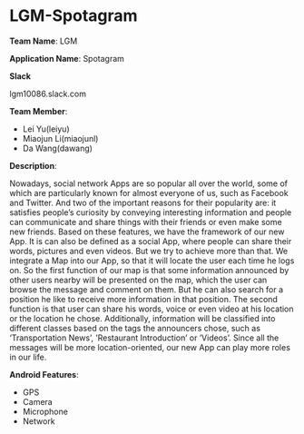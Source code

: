 # LGM-Spotagram 

**Team Name**: LGM

**Application Name**: Spotagram

**Slack**

lgm10086.slack.com

**Team Member**:

+ Lei Yu(leiyu)
+ Miaojun Li(miaojunl)
+ Da Wang(dawang)

**Description**:

Nowadays, social network Apps are so popular all over the world, some of which are particularly known for almost everyone of us, such as Facebook and Twitter. And two of the important reasons for their popularity are: it satisfies people’s curiosity by conveying interesting information and people can communicate and share things with their friends or even make some new friends. Based on these features, we have the framework of our new App. It is can also be defined as a social App, where people can share their words, pictures and even videos. But we try to achieve more than that. We integrate a Map into our App, so that it will locate the user each time he logs on. So the first function of our map is that some information announced by other users nearby will be presented on the map, which the user can browse the message and comment on them. But he can also search for a position he like to receive more information in that position. The second function is that user can share his words, voice or even video at his location or the location he chose. Additionally, information will be classified into different classes based on the tags the announcers chose, such as ‘Transportation News’, ’Restaurant Introduction’ or ’Videos’. Since all the messages will be more location-oriented, our new App can play more roles in our life.

**Android Features**:

+ GPS
+ Camera
+ Microphone
+ Network
	


